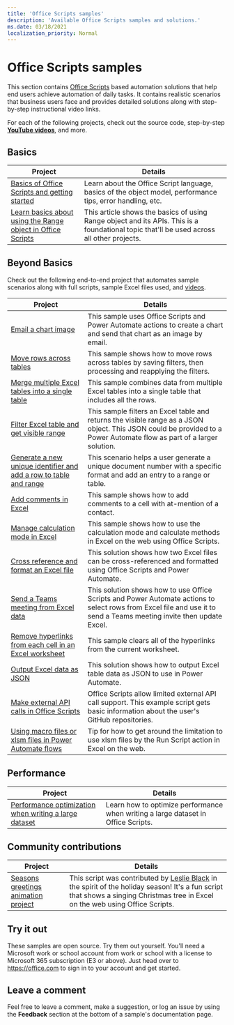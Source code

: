 ```yaml
---
title: 'Office Scripts samples'
description: 'Available Office Scripts samples and solutions.'
ms.date: 03/18/2021
localization_priority: Normal
---
```


# Office Scripts samples

This section contains [Office Scripts](../../overview/excel.md) based automation solutions that help end users achieve automation of daily tasks. It contains realistic scenarios that business users face and provides detailed solutions along with step-by-step instructional video links.

For each of the following projects, check out the source code, step-by-step [**YouTube videos**](https://www.youtube.com/playlist?list=PLr3zVPZrMOUMl88fs8uc2GGAePRnNe6m0), and more.

## Basics

| Project | Details |
|---------|---------|
| [Basics of Office Scripts and getting started](getting-started.md) | Learn about the Office Script language, basics of the object model, performance tips, error handling, etc. |
| [Learn basics about using the Range object in Office Scripts](range-basics.md) | This article shows the basics of using Range object and its APIs. This is a foundational topic that'll be used across all other projects. |

## Beyond Basics

Check out the following end-to-end project that automates sample scenarios along with full scripts, sample Excel files used, and [videos](https://www.youtube.com/playlist?list=PLr3zVPZrMOUMl88fs8uc2GGAePRnNe6m0).

| Project | Details |
|---------|---------|
| [Email a chart image](email-chart-image.md) | This sample uses Office Scripts and Power Automate actions to create a chart and send that chart as an image by email. |
| [Move rows across tables](move-rows-across-tables.md) | This sample shows how to move rows across tables by saving filters, then processing and reapplying the filters. |
| [Merge multiple Excel tables into a single table](copy-tables-combine.md) | This sample combines data from multiple Excel tables into a single table that includes all the rows. |
| [Filter Excel table and get visible range](filter-table-get-visible-range.md) | This sample filters an Excel table and returns the visible range as a JSON object. This JSON could be provided to a Power Automate flow as part of a larger solution. |
| [Generate a new unique identifier and add a row to table and range](document-number-generator.md)  | This scenario helps a user generate a unique document number with a specific format and add an entry to a range or table. |
| [Add comments in Excel](add-excel-comments.md) | This sample shows how to add comments to a cell with at-mention of a contact. |
| [Manage calculation mode in Excel](excel-calculation.md) | This sample shows how to use the calculation mode and calculate methods in Excel on the web using Office Scripts. |
| [Cross reference and format an Excel file](excel-cross-reference.md) | This solution shows how two Excel files can be cross-referenced and formatted using Office Scripts and Power Automate. |
| [Send a Teams meeting from Excel data](send-teams-invite-from-excel-data.md) | This solution shows how to use Office Scripts and Power Automate actions to select rows from Excel file and use it to send a Teams meeting invite then update Excel. |
| [Remove hyperlinks from each cell in an Excel worksheet](remove-hyperlinks-from-cells.md) | This sample clears all of the hyperlinks from the current worksheet. |
| [Output Excel data as JSON](get-table-data.md) | This solution shows how to output Excel table data as JSON to use in Power Automate. |
| [Make external API calls in Office Scripts](external-calls.md) | Office Scripts allow limited external API call support. This example script gets basic information about the user's GitHub repositories. |
| [Using macro files or xlsm files in Power Automate flows](macros-power-automate.md) | Tip for how to get around the limitation to use xlsm files by the Run Script action in Excel on the web. |

## Performance

| Project | Details |
|---------|---------|
| [Performance optimization when writing a large dataset](write-large-dataset.md) | Learn how to optimize performance when writing a large dataset in Office Scripts. |

## Community contributions

| Project | Details |
|---------|---------|
| [Seasons greetings animation project](community-seasons-greetings.md) | This script was contributed by [Leslie Black](https://www.linkedin.com/in/lesblackconsultant/) in the spirit of the holiday season! It's a fun script that shows a singing Christmas tree in Excel on the web using Office Scripts. |

## Try it out

These samples are open source. Try them out yourself. You'll need a Microsoft work or school account from work or school with a license to Microsoft 365 subscription (E3 or above). Just head over to https://office.com to sign in to your account and get started.

## Leave a comment

Feel free to leave a comment, make a suggestion, or log an issue by using the **Feedback** section at the bottom of a sample's documentation page.
